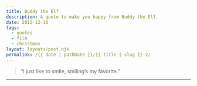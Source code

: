 ```yaml
---
title: Buddy the Elf
description: A quote to make you happy from Buddy the Elf.
date: 2012-12-16
tags: 
  - quotes
  - film
  - christmas
layout: layouts/post.njk
permalink: /{{ date | pathDate }}/{{ title | slug }}-2/
---
```


> “I just like to smile, smiling’s my favorite.”

---

